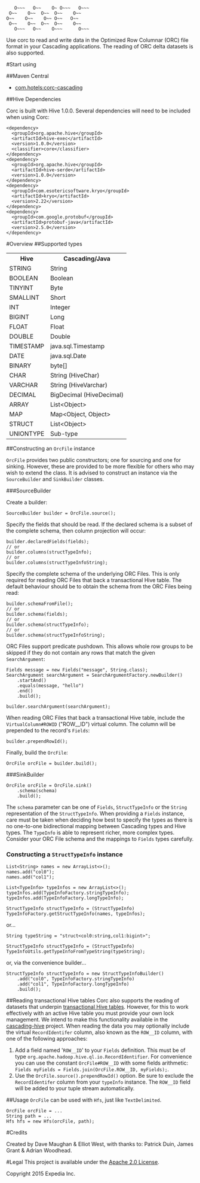        O~~~   O~~    O~ O~~~   O~~~
     O~~    O~~  O~~  O~~    O~~   
    O~~    O~~    O~~ O~~   O~~    
     O~~    O~~  O~~  O~~    O~~   
       O~~~   O~~    O~~~      O~~~

Use corc to read and write data in the Optimized Row Columnar (ORC) file format in your Cascading applications. The reading of ORC delta datasets is also supported.

#Start using

##Maven Central
* [com.hotels:corc-cascading](http://search.maven.org/#search%7Cgav%7C1%7Cg%3A%22com.hotels%22%20AND%20a%3A%22corc-cascading%22)

##Hive Dependencies

Corc is built with Hive 1.0.0. Several dependencies will need to be included when using Corc:

    <dependency>
      <groupId>org.apache.hive</groupId>
      <artifactId>hive-exec</artifactId>
      <version>1.0.0</version>
      <classifier>core</classifier>
    </dependency>
    <dependency>
      <groupId>org.apache.hive</groupId>
      <artifactId>hive-serde</artifactId>
      <version>1.0.0</version>
    </dependency>
    <dependency>
      <groupId>com.esotericsoftware.kryo</groupId>
      <artifactId>kryo</artifactId>
      <version>2.22</version>
    </dependency>
    <dependency>
      <groupId>com.google.protobuf</groupId>
      <artifactId>protobuf-java</artifactId>
      <version>2.5.0</version>
    </dependency>

#Overview
##Supported types

<table>
  <tr><th>Hive</th><th>Cascading/Java</th></tr>
  <tr><td>STRING</td><td>String</td></tr>
  <tr><td>BOOLEAN</td><td>Boolean</td></tr>
  <tr><td>TINYINT</td><td>Byte</td></tr>
  <tr><td>SMALLINT</td><td>Short</td></tr>
  <tr><td>INT</td><td>Integer</td></tr>
  <tr><td>BIGINT</td><td>Long</td></tr>
  <tr><td>FLOAT</td><td>Float</td></tr>
  <tr><td>DOUBLE</td><td>Double</td></tr>
  <tr><td>TIMESTAMP</td><td>java.sql.Timestamp</td></tr>
  <tr><td>DATE</td><td>java.sql.Date</td></tr>
  <tr><td>BINARY</td><td>byte[]</td></tr>
  <tr><td>CHAR</td><td>String (HiveChar)</td></tr>
  <tr><td>VARCHAR</td><td>String (HiveVarchar)</td></tr>
  <tr><td>DECIMAL</td><td>BigDecimal (HiveDecimal)</td></tr>
  <tr><td>ARRAY</td><td>List&lt;Object&gt;</td></tr>
  <tr><td>MAP</td><td>Map&lt;Object, Object&gt;</td></tr>
  <tr><td>STRUCT</td><td>List&lt;Object&gt;</td></tr>
  <tr><td>UNIONTYPE</td><td>Sub-type</td></tr>
</table>


##Constructing an `OrcFile` instance

`OrcFile` provides two public constructors; one for sourcing and one for sinking. However, these are provided to be more flexible for others who may wish to extend the class. It is advised to construct an instance via the `SourceBuilder` and `SinkBuilder` classes.

###SourceBuilder

Create a builder:

    SourceBuilder builder = OrcFile.source();

Specify the fields that should be read. If the declared schema is a subset of the complete schema, then column projection will occur:

    builder.declaredFields(fields);
    // or
    builder.columns(structTypeInfo);
    // or
    builder.columns(structTypeInfoString);

Specify the complete schema of the underlying ORC Files. This is only required for reading ORC Files that back a transactional Hive table. The default behaviour should be to obtain the schema from the ORC Files being read:

    builder.schemaFromFile();
    // or
    builder.schema(fields);
    // or
    builder.schema(structTypeInfo);
    // or
    builder.schema(structTypeInfoString);

ORC Files support predicate pushdown. This allows whole row groups to be skipped if they do not contain any rows that match the given `SearchArgument`:

    Fields message = new Fields("message", String.class);
    SearchArgument searchArgument = SearchArgumentFactory.newBuilder()
        .startAnd()
        .equals(message, "hello")
        .end()
        .build();
    
    builder.searchArgument(searchArgument);

When reading ORC Files that back a transactional Hive table, include the `VirtualColumn#ROWID` ("ROW__ID") virtual column. The column will be prepended to the record's `Fields`:

    builder.prependRowId();

Finally, build the `OrcFile`:

    OrcFile orcFile = builder.build();

###SinkBuilder

    OrcFile orcFile = OrcFile.sink()
        .schema(schema)
        .build();

The `schema` parameter can be one of `Fields`, `StructTypeInfo` or the `String` representation of the `StructTypeInfo`. When providing a `Fields` instance, care must be taken when deciding how best to specify the types as there is no one-to-one bidirectional mapping between Cascading types and Hive types. The `TypeInfo` is able to represent richer, more complex types. Consider your ORC File schema and the mappings to `Fields` types carefully.

### Constructing a `StructTypeInfo` instance

    List<String> names = new ArrayList<>();
    names.add("col0");
    names.add("col1");

    List<TypeInfo> typeInfos = new ArrayList<>();
    typeInfos.add(TypeInfoFactory.stringTypeInfo);
    typeInfos.add(TypeInfoFactory.longTypeInfo);

    StructTypeInfo structTypeInfo = (StructTypeInfo) TypeInfoFactory.getStructTypeInfo(names, typeInfos);

or...

    String typeString = "struct<col0:string,col1:bigint>";

    StructTypeInfo structTypeInfo = (StructTypeInfo) TypeInfoUtils.getTypeInfoFromTypeString(typeString);

or, via the convenience builder...

    StructTypeInfo structTypeInfo = new StructTypeInfoBuilder()
        .add("col0", TypeInfoFactory.stringTypeInfo)
        .add("col1", TypeInfoFactory.longTypeInfo)
        .build();

##Reading transactional Hive tables
Corc also supports the reading of datasets that underpin [transactional Hive tables](https://cwiki.apache.org/confluence/display/Hive/Hive+Transactions). However, for this to work effectively with an active Hive table you must provide your own lock management. We intend to make this functionality available in the [cascading-hive](https://github.com/HotelsDotCom/cascading-hive/tree/acid) project. When reading the data you may optionally include the virtual `RecordIdentifer` column, also known as the `ROW__ID` column, with one of the following approaches:

1. Add a field named '`ROW__ID`' to your `Fields` definition. This must be of type `org.apache.hadoop.hive.ql.io.RecordIdentifier`. For convenience you can use the constant `OrcFile#ROW__ID` with some fields arithmetic: `Fields myFields = Fields.join(OrcFile.ROW__ID, myFields);`.
2. Use the `OrcFile.source().prependRowId()` option. Be sure to exclude the `RecordIdentifer` column from your `typeInfo` instance. The `ROW__ID` field will be added to your tuple stream automatically.

##Usage
`OrcFile` can be used with `Hfs`, just like `TextDelimited`.

    OrcFile orcFile = ...
    String path = ...
    Hfs hfs = new Hfs(orcFile, path);

#Credits

Created by Dave Maughan & Elliot West, with thanks to: Patrick Duin, James Grant & Adrian Woodhead.

#Legal
This project is available under the [Apache 2.0 License](http://www.apache.org/licenses/LICENSE-2.0.html).

Copyright 2015 Expedia Inc.
